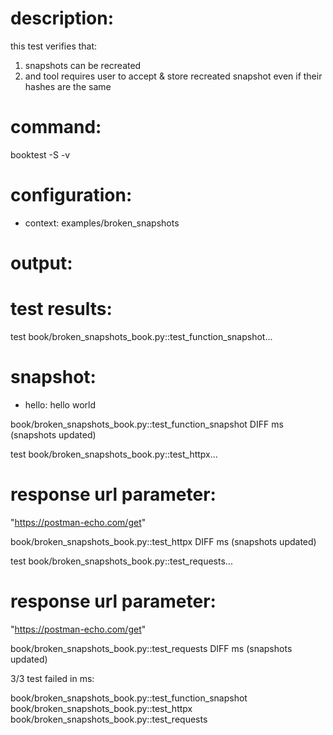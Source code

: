 # description:

this test verifies that:

 1) snapshots can be recreated
 2) and tool requires user to accept & store recreated snapshot even if their hashes are the same

# command:

booktest -S -v

# configuration:

 * context: examples/broken_snapshots

# output:


# test results:

test book/broken_snapshots_book.py::test_function_snapshot...

  # snapshot:
  
   * hello: hello world

book/broken_snapshots_book.py::test_function_snapshot DIFF <number> ms (snapshots updated)

test book/broken_snapshots_book.py::test_httpx...

  # response url parameter:
  
  "https://postman-echo.com/get"

book/broken_snapshots_book.py::test_httpx DIFF <number> ms (snapshots updated)

test book/broken_snapshots_book.py::test_requests...

  # response url parameter:
  
  "https://postman-echo.com/get"

book/broken_snapshots_book.py::test_requests DIFF <number> ms (snapshots updated)


3/3 test failed in <number> ms:

  book/broken_snapshots_book.py::test_function_snapshot
  book/broken_snapshots_book.py::test_httpx
  book/broken_snapshots_book.py::test_requests


